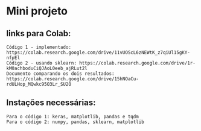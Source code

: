 # Mini projeto

## links para Colab:
	Código 1 - implementado: https://colab.research.google.com/drive/11vUOScL6zNEWtK_z7qiUl15gKY-nfpEl
	Código 2 - usando sklearn: https://colab.research.google.com/drive/1r-kM0achboduCiQJAoL0eeb_ajRLut2l
	Documento comparando os dois resultados: https://colab.research.google.com/drive/15hNOaCu-rdULHop_MQwkc95O3Lr_SU2O

## Instações necessárias:
	Para o código 1: keras, matplotlib, pandas e tqdm
	Para o código 2: numpy, pandas, sklearn, matplotlib


